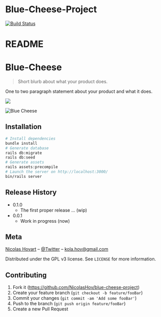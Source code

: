 # Blue-Cheese-Project
[![Build Status](https://travis-ci.org/NicolasHov/blue-cheese-project.svg?branch=master)](https://travis-ci.org/NicolasHov/blue-cheese-project)

# README

# Blue-Cheese
> Short blurb about what your product does.

One to two paragraph statement about your product and what it does.

![](header.png)

![Blue Cheese](https://raw.githubusercontent.com/NicolasHov/blue-cheese-project/master/public/assets/blue_cheese_1-6efb02c67ce4255a362de22bab88387d065e33b86bc7c2f5781d58e5d840c7bc.jpg)

<!--
## Configuration

* Ruby version
* Rails version : 5.1.2
* System dependencies
* Configuration
* Database creation
* Database initialization
-->

## Installation

```sh
# Install dependencies
bundle install
# Generate database
rails db:migrate
rails db:seed
# Generate assets
rails assets:precompile
# Launch the server on http://localhost:3000/
bin/rails server
```

<!--
## Usage example

A few motivating and useful examples of how your product can be used. Spice this up with code blocks and potentially more screenshots.

_For more examples and usage, please refer to the [Wiki](https://github.com/NicolasHov/blue-cheese-project/wiki)._
-->

## Release History
* 0.1.0
    * The first proper release ... (wip)
* 0.0.1
    * Work in progress (now)

## Meta

[Nicolas Hovart](https://github.com/NicolasHov/) – [@Twitter](https://twitter.com/Kola_Hov) – kola.hov@gmail.com

Distributed under the GPL v3 license. See `LICENSE` for more information.

## Contributing

1. Fork it (<https://github.com/NicolasHov/blue-cheese-project>)
2. Create your feature branch (`git checkout -b feature/fooBar`)
3. Commit your changes (`git commit -am 'Add some fooBar'`)
4. Push to the branch (`git push origin feature/fooBar`)
5. Create a new Pull Request
